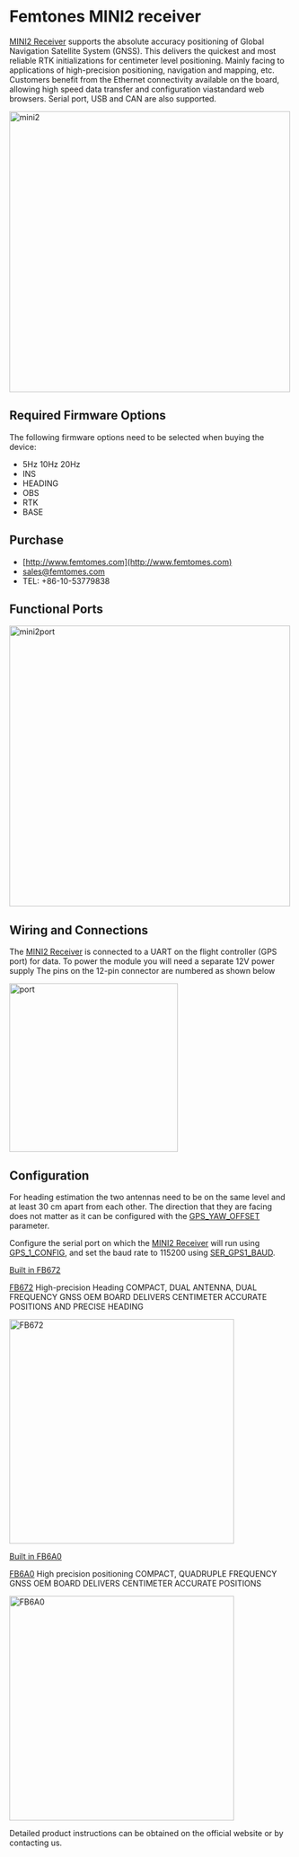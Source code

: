 # Femtones MINI2 receiver

[MINI2 Receiver](http://www.femtomes.com) supports the absolute accuracy positioning of Global Navigation Satellite System (GNSS).
This delivers the quickest and most reliable RTK initializations for centimeter level positioning.
Mainly facing to applications of high-precision positioning, navigation and mapping, etc. 
Customers benefit from the Ethernet connectivity available on the board, allowing high speed data transfer and configuration viastandard web browsers.
Serial port, USB and CAN are also supported.

<img src="http://www.femtomes.com/image/PX4/MINI_II_Receiver.jpg" width="500px" title="mini2" />

## Required Firmware Options

The following firmware options need to be selected when buying the device:

- 5Hz 10Hz 20Hz 
- INS 
- HEADING
- OBS
- RTK
- BASE 

## Purchase

* [http://www.femtomes.com](http://www.femtomes.com)
* [sales@femtomes.com](mailto:sales@femtomes.com)
* TEL: +86-10-53779838

## Functional Ports

<img src="http://www.femtomes.com/image/PX4/MINI_II_1.jpg" width="500px" title="mini2port" />

## Wiring and Connections

The [MINI2 Receiver](http://www.femtomes.com) is connected to a UART on the flight controller (GPS port) for data.
To power the module you will need a separate 12V power supply 
The pins on the 12-pin connector are numbered as shown below

<img src="http://www.femtomes.com/image/PX4/MINI_II_2.jpg" width="300px" title="port" />

## Configuration

For heading estimation the two antennas need to be on the same level and at least 30 cm apart from each other.
The direction that they are facing does not matter as it can be configured with the [GPS_YAW_OFFSET](../advanced_config/parameter_reference.md#GPS_YAW_OFFSET) parameter.

Configure the serial port on which the [MINI2 Receiver](http://www.femtomes.com)  will run using [GPS_1_CONFIG](../advanced_config/parameter_reference.md#GPS_1_CONFIG), and set the baud rate to 115200 using [SER_GPS1_BAUD](../advanced_config/parameter_reference.md#SER_GPS1_BAUD).

[Built in FB672](http://www.femtomes.com)

[FB672](http://www.femtomes.com) High-precision Heading 
COMPACT, DUAL ANTENNA, DUAL FREQUENCY GNSS OEM BOARD DELIVERS CENTIMETER ACCURATE POSITIONS AND PRECISE HEADING

<img src="http://www.femtomes.com/image/PX4/FB_1.jpg" width="400px" title="FB672" />

[Built in FB6A0](http://www.femtomes.com)

[FB6A0](http://www.femtomes.com) High precision positioning
COMPACT, QUADRUPLE FREQUENCY GNSS OEM BOARD DELIVERS CENTIMETER ACCURATE POSITIONS

<img src="http://www.femtomes.com/image/PX4/FB_2.jpg" width="400px" title="FB6A0" />

Detailed product instructions can be obtained on the official website or by contacting us.
